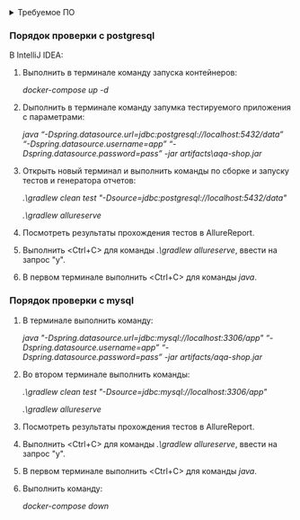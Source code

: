 <details>
   <summary>Требуемое ПО</summary>

На компьютере дожны быть установлены
1. OC Windows не ниже 10 версии,
1. Docker и образы:
- node-app:1.0
- postgres:12-alpine
- mysql:8.0
</details>

### Порядок проверки с postgresql
В IntelliJ IDEA:
1. Выполнить в терминале команду запуска контейнеров:

    *docker-compose up -d*

2. Dыполнить в терминале команду запумка тестируемого приложения с параметрами:

    *java “-Dspring.datasource.url=jdbc:postgresql://localhost:5432/data” “-Dspring.datasource.username=app” “-Dspring.datasource.password=pass” -jar artifacts\aqa-shop.jar*

3. Открыть новый терминал и выполнить команды по сборке и запуску тестов и генератора отчетов:

    *.\gradlew clean test "-Dsource=jdbc:postgresql://localhost:5432/data"*

    *.\gradlew allureserve*

4. Посмотреть результаты прохождения тестов в AllureReport.
5. Выполнить <Ctrl+C> для команды *.\gradlew allureserve*, ввести на запрос "y".
6. В первом терминале выполнить <Ctrl+C> для команды *java*.

### Порядок проверки с mysql
1. В терминале выполнить команду:

    *java "-Dspring.datasource.url=jdbc:mysql://localhost:3306/app" “-Dspring.datasource.username=app” “-Dspring.datasource.password=pass” -jar artifacts/aqa-shop.jar*

6. Во втором терминале выполнить команды:

    *.\gradlew clean test "-Dsource=jdbc:mysql://localhost:3306/app"*

    *.\gradlew allureserve*

7. Посмотреть результаты прохождения тестов в AllureReport.
8. Выполнить <Ctrl+C> для команды *.\gradlew allureserve*, ввести на запрос "y".
9. В первом терминале выполнить <Ctrl+C> для команды *java*.
10. Выполнить команду:

    *docker-compose down*